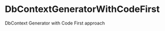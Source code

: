 DbContextGeneratorWithCodeFirst
===============================

DbContext Generator with Code First approach
